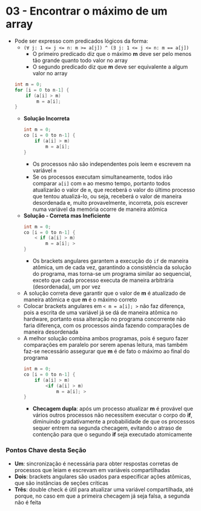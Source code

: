 # 03 - Encontrar o máximo de um array
* Pode ser expresso com predicados lógicos da forma:
    * `(∀ j: 1 <= j <= n: m >= a[j]) ^ (∃ j: 1 <= j <= n: m == a[j])`
        * O primeiro predicado diz que o máximo **m** deve ser pelo menos tão grande quanto todo valor no array
        * O segundo predicado diz que **m** deve ser equivalente a algum valor no array
    ```c
    int m = 0;
    for [i = 0 to n-1] {
        if (a[i] > m)
            m = a[i];
    }
    ```
    * **Solução Incorreta**
        ```c
        int m = 0;
        co [i = 0 to n-1] {
            if (a[i] > m)
                m = a[i];
        }
        ```
        * Os processos não são independentes pois leem e escrevem na variável `m`
        * Se os processos executam simultaneamente, todos irão comparar `a[i]` com `m` ao mesmo tempo, portanto todos atualizarão o valor de `m`, que receberá o valor do último processo que tentou atualizá-lo, ou seja, receberá o valor de maneira desordenada e, muito provavelmente, incorreta, pois escrever numa variável da memória ocorre de maneira atômica
    * **Solução - Correta mas Ineficiente**
        ```c
        int m = 0;
        co [i = 0 to n-1] {
            < if (a[i] > m)
                m = a[i]; >
        }
        ```
        * Os brackets angulares garantem a execução do `if` de maneira atômica, um de cada vez, garantindo a consistência da solução do programa, mas torna-se um programa similar ao sequencial, exceto que cada processo executa de maneira arbitrária (desordenada), um por vez
    * A solução correta deve garantir que o valor de **m** é atualizado de maneira atômica e que **m** é o máximo correto
    * Colocar brackets angulares em `< m = a[i]; >` não faz diferença, pois a escrita de uma variável já se dá de maneira atômica no hardware, portanto essa alteração no programa concorrente não faria diferença, com os processos ainda fazendo comparações de maneira desordenada
    * A melhor solução combina ambos programas, pois é seguro fazer comparações em paralelo por serem apenas leitura, mas também faz-se necessário assegurar que **m** é de fato o máximo ao final do programa
        ```c
        int m = 0;
        co [i = 0 to n-1] {
            if (a[i] > m)
                <if (a[i] > m)
                    m = a[i]; >
        }
        ```
        * **Checagem dupla**: após um processo atualizar **m** é provável que vários outros processos não necessitem executar o corpo do **if**, diminuindo gradativamente a probabilidade de que os processos sequer entrem na segunda checagem, evitando o atraso de contenção para que o segundo **if** seja executado atomicamente

### Pontos Chave desta Seção
* **Um**: sincronização é necessária para obter respostas corretas de processos que leiam e escrevam em variáveis compartilhadas
* **Dois**: brackets angulares são usados para especificar ações atômicas, que são instâncias de seções críticas
* **Três**: double check é útil para atualizar uma variável compartilhada, até porque, no caso em que a primeira checagem já seja falsa, a segunda não é feita
